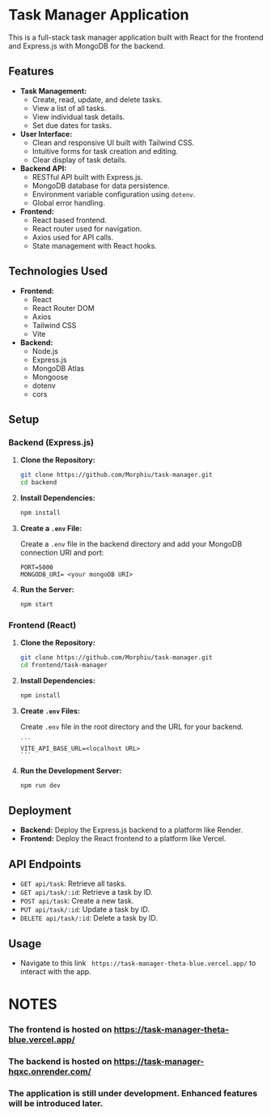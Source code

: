 # Task Manager Application

This is a full-stack task manager application built with React for the frontend and Express.js with MongoDB for the backend.

## Features

* **Task Management:**
    * Create, read, update, and delete tasks.
    * View a list of all tasks.
    * View individual task details.
    * Set due dates for tasks.
* **User Interface:**
    * Clean and responsive UI built with Tailwind CSS.
    * Intuitive forms for task creation and editing.
    * Clear display of task details.
* **Backend API:**
    * RESTful API built with Express.js.
    * MongoDB database for data persistence.
    * Environment variable configuration using `dotenv`.
    * Global error handling.
* **Frontend:**
    * React based frontend.
    * React router used for navigation.
    * Axios used for API calls.
    * State management with React hooks.

## Technologies Used

* **Frontend:**
    * React
    * React Router DOM
    * Axios
    * Tailwind CSS
    * Vite
* **Backend:**
    * Node.js
    * Express.js
    * MongoDB Atlas
    * Mongoose
    * dotenv
    * cors

## Setup

### Backend (Express.js)

1.  **Clone the Repository:**

    ```bash
    git clone https://github.com/Morphiu/task-manager.git
    cd backend
    ```

2.  **Install Dependencies:**

    ```bash
    npm install
    ```

3.  **Create a `.env` File:**

    Create a `.env` file in the backend directory and add your MongoDB connection URI and port:

    ```
    PORT=5000
    MONGODB_URI= <your mongoDB URI>
    ```

4.  **Run the Server:**

    ```bash
    npm start
    ```

### Frontend (React)

1.  **Clone the Repository:**

    ```bash
    git clone https://github.com/Morphiu/task-manager.git
    cd frontend/task-manager
    ```

2.  **Install Dependencies:**

    ```bash
    npm install
    ```

3.  **Create `.env` Files:**

    Create `.env` file in the root directory and the URL for your backend.

        ```
        VITE_API_BASE_URL=<localhost URL>
        ```

4.  **Run the Development Server:**

    ```bash
    npm run dev
    ```


## Deployment

* **Backend:** Deploy the Express.js backend to a platform like Render.
* **Frontend:** Deploy the React frontend to a platform like Vercel.

## API Endpoints

* `GET api/task`: Retrieve all tasks.
* `GET api/task/:id`: Retrieve a task by ID.
* `POST api/task`: Create a new task.
* `PUT api/task/:id`: Update a task by ID.
* `DELETE api/task/:id`: Delete a task by ID.

## Usage

* Navigate to this link ` https://task-manager-theta-blue.vercel.app/` to interact with the app.

# NOTES

### The frontend is hosted on https://task-manager-theta-blue.vercel.app/
### The backend is hosted on https://task-manager-hqxc.onrender.com/

### The application is still under development. Enhanced features will be introduced later.
